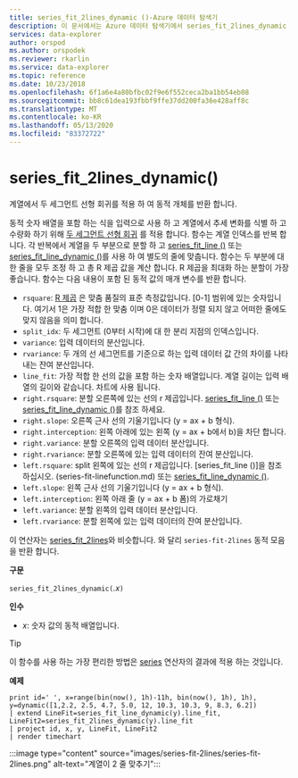 ```yaml
---
title: series_fit_2lines_dynamic ()-Azure 데이터 탐색기
description: 이 문서에서는 Azure 데이터 탐색기에서 series_fit_2lines_dynamic ()에 대해 설명 합니다.
services: data-explorer
author: orspod
ms.author: orspodek
ms.reviewer: rkarlin
ms.service: data-explorer
ms.topic: reference
ms.date: 10/23/2018
ms.openlocfilehash: 6f1a6e4a80bfbc02f9e6f552ceca2ba1bb54eb08
ms.sourcegitcommit: bb8c61dea193fbbf9ffe37dd200fa36e428aff8c
ms.translationtype: MT
ms.contentlocale: ko-KR
ms.lasthandoff: 05/13/2020
ms.locfileid: "83372722"
---
```

# <a name="series_fit_2lines_dynamic"></a>series_fit_2lines_dynamic()

계열에서 두 세그먼트 선형 회귀를 적용 하 여 동적 개체를 반환 합니다.  

동적 숫자 배열을 포함 하는 식을 입력으로 사용 하 고 계열에서 추세 변화를 식별 하 고 수량화 하기 위해 [두 세그먼트 선형 회귀](https://en.wikipedia.org/wiki/Segmented_regression) 를 적용 합니다. 함수는 계열 인덱스를 반복 합니다. 각 반복에서 계열을 두 부분으로 분할 하 고 [series_fit_line ()](series-fit-linefunction.md) 또는 [series_fit_line_dynamic ()](series-fit-line-dynamicfunction.md)를 사용 하 여 별도의 줄에 맞춥니다. 함수는 두 부분에 대 한 줄을 모두 조정 하 고 총 R 제곱 값을 계산 합니다. R 제곱을 최대화 하는 분할이 가장 좋습니다. 함수는 다음 내용이 포함 된 동적 값의 매개 변수를 반환 합니다.

* `rsquare`: [R 제곱](https://en.wikipedia.org/wiki/Coefficient_of_determination) 은 맞춤 품질의 표준 측정값입니다. [0-1] 범위에 있는 숫자입니다. 여기서 1은 가장 적합 한 맞춤 이며 0은 데이터가 정렬 되지 않고 어떠한 줄에도 맞지 않음을 의미 합니다.
* `split_idx`: 두 세그먼트 (0부터 시작)에 대 한 분리 지점의 인덱스입니다.
* `variance`: 입력 데이터의 분산입니다.
* `rvariance`: 두 개의 선 세그먼트를 기준으로 하는 입력 데이터 값 간의 차이를 나타내는 잔여 분산입니다.
* `line_fit`: 가장 적합 한 선의 값을 포함 하는 숫자 배열입니다. 계열 길이는 입력 배열의 길이와 같습니다. 차트에 사용 됩니다.
* `right.rsquare`: 분할 오른쪽에 있는 선의 r 제곱입니다. [series_fit_line ()](series-fit-linefunction.md) 또는 [series_fit_line_dynamic ()](series-fit-line-dynamicfunction.md)를 참조 하세요.
* `right.slope`: 오른쪽 근사 선의 기울기입니다 (y = ax + b 형식).
* `right.interception`: 왼쪽 아래에 있는 왼쪽 (y = ax + b에서 b)을 차단 합니다.
* `right.variance`: 분할 오른쪽의 입력 데이터 분산입니다.
* `right.rvariance`: 분할 오른쪽에 있는 입력 데이터의 잔여 분산입니다.
* `left.rsquare`: split 왼쪽에 있는 선의 r 제곱입니다. [series_fit_line ()]을 참조 하십시오. (series-fit-linefunction.md) 또는 [series_fit_line_dynamic ()](series-fit-line-dynamicfunction.md).
* `left.slope`: 왼쪽 근사 선의 기울기입니다 (y = ax + b 형식).
* `left.interception`: 왼쪽 아래 줄 (y = ax + b 폼)의 가로채기
* `left.variance`: 분할 왼쪽의 입력 데이터 분산입니다.
* `left.rvariance`: 분할 왼쪽에 있는 입력 데이터의 잔여 분산입니다.

이 연산자는 [series_fit_2lines](series-fit-2linesfunction.md)와 비슷합니다. 와 달리 `series-fit-2lines` 동적 모음을 반환 합니다.

**구문**

`series_fit_2lines_dynamic(`*.x*`)`

**인수**

* *x*: 숫자 값의 동적 배열입니다.  

> [!TIP]
> 이 함수를 사용 하는 가장 편리한 방법은 [series](make-seriesoperator.md) 연산자의 결과에 적용 하는 것입니다.

**예제**

<!-- csl: https://help.kusto.windows.net:443/Samples -->
```kusto
print id=' ', x=range(bin(now(), 1h)-11h, bin(now(), 1h), 1h), y=dynamic([1,2.2, 2.5, 4.7, 5.0, 12, 10.3, 10.3, 9, 8.3, 6.2])
| extend LineFit=series_fit_line_dynamic(y).line_fit, LineFit2=series_fit_2lines_dynamic(y).line_fit
| project id, x, y, LineFit, LineFit2
| render timechart
```

:::image type="content" source="images/series-fit-2lines/series-fit-2lines.png" alt-text="계열이 2 줄 맞추기":::
